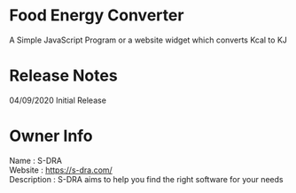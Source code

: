 # Food Energy Converter
A Simple JavaScript Program or a website widget which converts Kcal to KJ 

# Release Notes
04/09/2020 Initial Release


# Owner Info 
Name : S-DRA<br/>
Website : https://s-dra.com/ <br/>
Description : S-DRA aims to help you find the right software for your needs 
